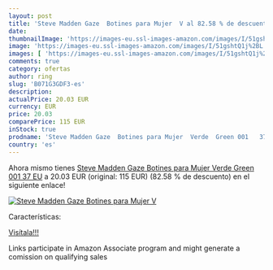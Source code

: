 ```yaml
---
layout: post
title: 'Steve Madden Gaze  Botines para Mujer  V al 82.58 % de descuento'
date: 
thumbnailImage: 'https://images-eu.ssl-images-amazon.com/images/I/51gshtQ1j%2BL._SL200_.jpg'
image: 'https://images-eu.ssl-images-amazon.com/images/I/51gshtQ1j%2BL._SL200_.jpg'
images: [ 'https://images-eu.ssl-images-amazon.com/images/I/51gshtQ1j%2BL._SL200_.jpg' ]
comments: true
category: ofertas
author: ring
slug: 'B071G3GDF3-es'
description:
actualPrice: 20.03 EUR
currency: EUR
price: 20.03
comparePrice: 115 EUR
inStock: true
prodname: 'Steve Madden Gaze  Botines para Mujer  Verde  Green 001   37 EU'
country: 'es'
---
```


Ahora mismo tienes [Steve Madden Gaze  Botines para Mujer  Verde  Green 001   37 EU](https://www.amazon.es/dp/B071G3GDF3/?tag=tolees-21) a 20.03 EUR (original: 115 EUR) (82.58 %  de descuento) en el siguiente enlace!

[![Steve Madden Gaze  Botines para Mujer  V](https://images-eu.ssl-images-amazon.com/images/I/51gshtQ1j%2BL._SL200_.jpg)](https://www.amazon.es/dp/B071G3GDF3/?tag=tolees-21)

Características:


[Visítala!!!](https://www.amazon.es/dp/B071G3GDF3/?tag=tolees-21)

Links participate in Amazon Associate program and might generate a comission on qualifying sales
